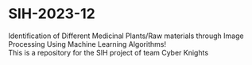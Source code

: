 # SIH-2023-12
Identification of Different Medicinal Plants/Raw materials through Image Processing Using Machine Learning Algorithms!
<br/>
This is a repository for the SIH project of team Cyber Knights
